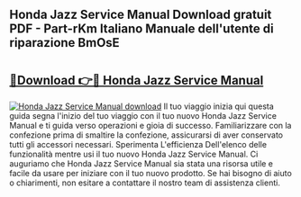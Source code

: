 ## Honda Jazz Service Manual Download gratuit PDF - Part-rKm Italiano Manuale dell'utente di riparazione BmOsE

# <h2><a href="http://dfde2g.blite.top/?on=Honda+Jazz+Service+Manual">🔗Download 👉🔴 Honda Jazz Service Manual</a></h2>

[![Honda Jazz Service Manual download](https://i.imgur.com/lujVjoI.png)](http://dfde2g.blite.top/?on=Honda+Jazz+Service+Manual)
Il tuo viaggio inizia qui questa guida segna l'inizio del tuo viaggio con il tuo nuovo Honda Jazz Service Manual e ti guida verso operazioni e gioia di successo. Familiarizzare con la confezione prima di smaltire la confezione, assicurarsi di aver conservato tutti gli accessori necessari. Sperimenta L'efficienza Dell'elenco delle funzionalità mentre usi il tuo nuovo Honda Jazz Service Manual. Ci auguriamo che Honda Jazz Service Manual sia stata una risorsa utile e facile da usare per iniziare con il tuo nuovo prodotto. Se hai bisogno di aiuto o chiarimenti, non esitare a contattare il nostro team di assistenza clienti.
